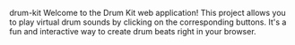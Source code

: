 d r u m - k i t 
Welcome to the Drum Kit web application! This project allows you to play virtual drum sounds by clicking on the corresponding buttons. It's a fun and interactive way to create drum beats right in your browser.
 
